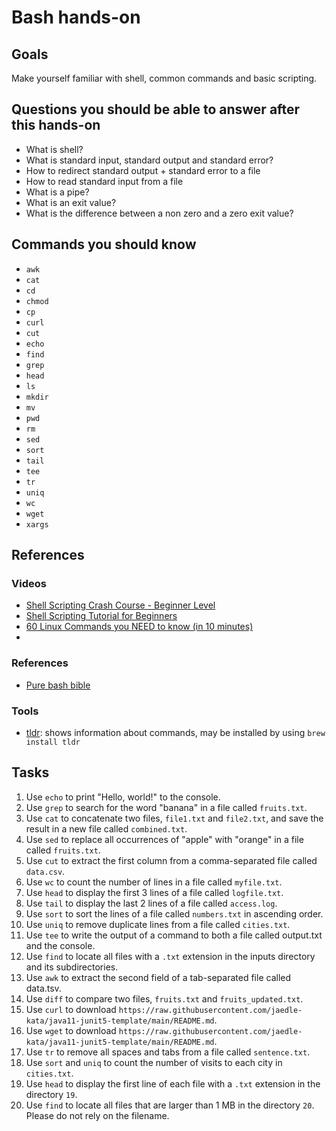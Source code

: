 # Bash hands-on

## Goals

Make yourself familiar with shell, common commands and basic scripting.

## Questions you should be able to answer after this hands-on

- What is shell?
- What is standard input, standard output and standard error?
- How to redirect standard output + standard error to a file
- How to read standard input from a file
- What is a pipe?
- What is an exit value?
- What is the difference between a non zero and a zero exit value?

## Commands you should know

- `awk`
- `cat`
- `cd`
- `chmod`
- `cp`
- `curl`
- `cut`
- `echo`
- `find`
- `grep`
- `head`
- `ls`
- `mkdir`
- `mv`
- `pwd`
- `rm`
- `sed`
- `sort`
- `tail`
- `tee`
- `tr`
- `uniq`
- `wc`
- `wget`
- `xargs`

## References

### Videos

- [Shell Scripting Crash Course - Beginner Level](https://www.youtube.com/watch?v=v-F3YLd6oMw)
- [Shell Scripting Tutorial for Beginners](https://www.youtube.com/watch?v=hwrnmQumtPw)
- [60 Linux Commands you NEED to know (in 10 minutes)](https://www.youtube.com/watch?v=gd7BXuUQ91w)
- 
### References

- [Pure bash bible](https://github.com/dylanaraps/pure-bash-bible)

### Tools

- [tldr](https://tldr.sh/): shows information about commands, may be installed by using `brew install tldr`

## Tasks

1. Use `echo` to print "Hello, world!" to the console.
2. Use `grep` to search for the word "banana" in a file called `fruits.txt`.
3. Use `cat` to concatenate two files, `file1.txt` and `file2.txt`, and save the result in a new file called `combined.txt`.
4. Use `sed` to replace all occurrences of "apple" with "orange" in a file called `fruits.txt`.
5. Use `cut` to extract the first column from a comma-separated file called `data.csv`.
6. Use `wc` to count the number of lines in a file called `myfile.txt`.
7. Use `head` to display the first 3 lines of a file called `logfile.txt`.
8. Use `tail` to display the last 2 lines of a file called `access.log`.
9. Use `sort` to sort the lines of a file called `numbers.txt` in ascending order.
10. Use `uniq` to remove duplicate lines from a file called `cities.txt`.
11. Use `tee` to write the output of a command to both a file called output.txt and the console.
12. Use `find` to locate all files with a `.txt` extension in the inputs directory and its subdirectories.
13. Use `awk` to extract the second field of a tab-separated file called data.tsv.
14. Use `diff` to compare two files, `fruits.txt` and `fruits_updated.txt`.
15. Use `curl` to download `https://raw.githubusercontent.com/jaedle-kata/java11-junit5-template/main/README.md`.
16. Use `wget` to download `https://raw.githubusercontent.com/jaedle-kata/java11-junit5-template/main/README.md`.
17. Use `tr` to remove all spaces and tabs from a file called `sentence.txt`.
18. Use `sort` and `uniq` to count the number of visits to each city in `cities.txt`.
19. Use `head` to display the first line of each file with a `.txt` extension in the directory `19`.
20. Use `find` to locate all files that are larger than 1 MB in the directory `20`. Please do not rely on the filename.
